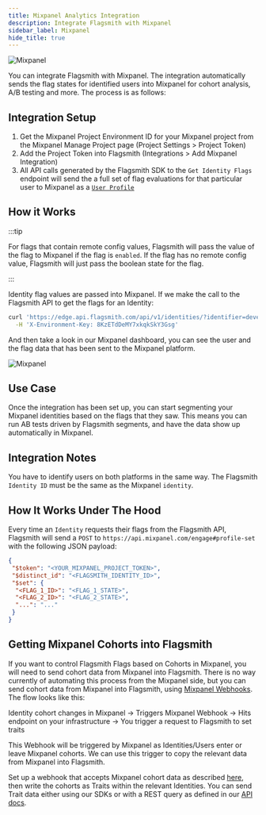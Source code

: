 ```yaml
---
title: Mixpanel Analytics Integration
description: Integrate Flagsmith with Mixpanel
sidebar_label: Mixpanel
hide_title: true
---
```


![Mixpanel](/img/integrations/mixpanel/mixpanel-logo.svg)

You can integrate Flagsmith with Mixpanel. The integration automatically sends the flag states for identified users into
Mixpanel for cohort analysis, A/B testing and more. The process is as follows:

## Integration Setup

1. Get the Mixpanel Project Environment ID for your Mixpanel project from the Mixpanel Manage Project page (Project
   Settings > Project Token)
2. Add the Project Token into Flagsmith (Integrations > Add Mixpanel Integration)
3. All API calls generated by the Flagsmith SDK to the `Get Identity Flags` endpoint will send the a full set of flag
   evaluations for that particular user to Mixpanel as a
   [`User Profile`](https://developer.mixpanel.com/reference/user-profiles)

## How it Works

:::tip

For flags that contain remote config values, Flagsmith will pass the value of the flag to Mixpanel if the flag is
`enabled`. If the flag has no remote config value, Flagsmith will just pass the boolean state for the flag.

:::

Identity flag values are passed into Mixpanel. If we make the call to the Flagsmith API to get the flags for an
Identity:

```bash
curl 'https://edge.api.flagsmith.com/api/v1/identities/?identifier=development_user_123456' \
  -H 'X-Environment-Key: 8KzETdDeMY7xkqkSkY3Gsg'
```

And then take a look in our Mixpanel dashboard, you can see the user and the flag data that has been sent to the
Mixpanel platform.

![Mixpanel](/img/integrations/mixpanel/mixpanel-integration-1.png)

## Use Case

Once the integration has been set up, you can start segmenting your Mixpanel identities based on the flags that they
saw. This means you can run AB tests driven by Flagsmith segments, and have the data show up automatically in Mixpanel.

## Integration Notes

You have to identify users on both platforms in the same way. The Flagsmith `Identity ID` must be the same as the
Mixpanel `identity`.

## How It Works Under The Hood

Every time an `Identity` requests their flags from the Flagsmith API, Flagsmith will send a `POST` to
`https://api.mixpanel.com/engage#profile-set` with the following JSON payload:

```json
{
 "$token": "<YOUR_MIXPANEL_PROJECT_TOKEN>",
 "$distinct_id": "<FLAGSMITH_IDENTITY_ID>",
 "$set": {
  "<FLAG_1_ID>": "<FLAG_1_STATE>",
  "<FLAG_2_ID>": "<FLAG_2_STATE>",
  "...": "..."
 }
}
```

## Getting Mixpanel Cohorts into Flagsmith

If you want to control Flagsmith Flags based on Cohorts in Mixpanel, you will need to send cohort data from Mixpanel
into Flagsmith. There is no way currently of automating this process from the Mixpanel side, but you can send cohort
data from Mixpanel into Flagsmith, using [Mixpanel Webhooks](https://developer.mixpanel.com/docs/cohort-webhooks). The
flow looks like this:

Identity cohort changes in Mixpanel -> Triggers Mixpanel Webhook -> Hits endpoint on your infrastructure -> You trigger
a request to Flagsmith to set traits

This Webhook will be triggered by Mixpanel as Identities/Users enter or leave Mixpanel cohorts. We can use this trigger
to copy the relevant data from Mixpanel into Flagsmith.

Set up a webhook that accepts Mixpanel cohort data as described
[here](https://developer.mixpanel.com/docs/cohort-webhooks), then write the cohorts as Traits within the relevant
Identities. You can send Trait data either using our SDKs or with a REST query as defined in our
[API docs](/edge-api/identify-user).
